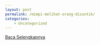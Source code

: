 ```yaml
---
layout: post
permalink: /mimpi-melihat-orang-disuntik/
categories:
    - Uncategorized
---
```


[Baca Selengkapnya](/01)